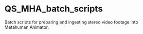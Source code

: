 # QS_MHA_batch_scripts
Batch scripts for preparing and ingesting stereo video footage into Metahuman Animator.
